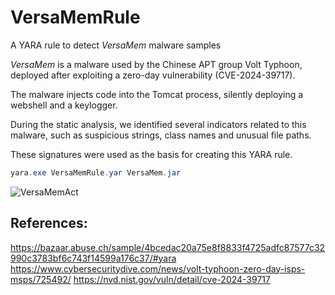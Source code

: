 # VersaMemRule
A YARA rule to detect *VersaMem* malware samples

*VersaMem* is a malware used by the Chinese APT group Volt Typhoon, deployed after exploiting a zero-day vulnerability (CVE-2024-39717).

The malware injects code into the Tomcat process, silently deploying a webshell and a keylogger.

During the static analysis, we identified several indicators related to this malware, such as suspicious strings, class names and unusual file paths.

These signatures were used as the basis for creating this YARA rule.

```powershell
yara.exe VersaMemRule.yar VersaMem.jar
```

![VersaMemAct](https://github.com/user-attachments/assets/235cc2af-d75d-4a51-832b-ef3a987e6e8d)

## References:
https://bazaar.abuse.ch/sample/4bcedac20a75e8f8833f4725adfc87577c32990c3783bf6c743f14599a176c37/#yara
https://www.cybersecuritydive.com/news/volt-typhoon-zero-day-isps-msps/725492/
https://nvd.nist.gov/vuln/detail/cve-2024-39717
